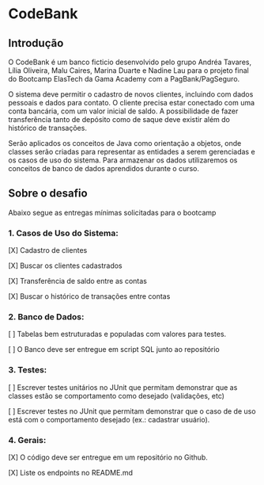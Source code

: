 # CodeBank

## Introdução

O CodeBank é um banco ficticio desenvolvido pelo grupo Andréa Tavares, Lília Oliveira, Malu Caires,  Marina Duarte e Nadine Lau para o projeto final do Bootcamp ElasTech da Gama Academy com a PagBank/PagSeguro.

O sistema deve permitir o cadastro de novos clientes, incluindo com dados pessoais e dados para contato. O cliente precisa estar conectado com uma conta bancária, com um valor inicial de saldo. A possibilidade de fazer transferência tanto de depósito como de saque deve existir além do histórico de transações.

Serão aplicados os conceitos de Java como orientação a objetos, onde classes serão criadas para representar as entidades a serem gerenciadas e os casos de uso do sistema. Para armazenar os dados utilizaremos os conceitos de banco de dados aprendidos durante o curso.

## Sobre o desafio
Abaixo segue as entregas mínimas solicitadas para o bootcamp

### 1. Casos de Uso do Sistema:
[X] Cadastro de clientes

[X] Buscar os clientes cadastrados

[X] Transferência de saldo entre as contas

[X] Buscar o histórico de transações entre contas

### 2. Banco de Dados:
[ ] Tabelas bem estruturadas e populadas com valores para testes.

[ ] O Banco deve ser entregue em script SQL junto ao repositório

### 3. Testes:
[ ] Escrever testes unitários no JUnit que permitam demonstrar que as classes estão se comportamento como desejado (validações, etc)

[ ] Escrever testes no JUnit que permitam demonstrar que o caso de de uso está com o comportamento desejado (ex.: cadastrar usuário).

### 4. Gerais:
[X] O código deve ser entregue em um repositório no Github.

[X] Liste os endpoints no README.md
